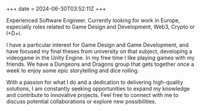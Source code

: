 +++
date = 2024-06-30T03:52:11Z
+++

Experienced Software Engineer. Currently looking for work in Europe, especially roles related to Game Design and Development, Web3, Crypto or I+D+i.

I have a particular interest for Game Design and Game Development, and have focused my final theses from university on that subject, developing a videogame in the Unity Engine. In my free time I like playing games with my friends. We have a Dungeons and Dragons group that gets together once a week to enjoy some epic storytelling and dice rolling.

With a passion for what I do and a dedication to delivering high-quality solutions, I am constantly seeking opportunities to expand my knowledge and contribute to innovative projects. Feel free to connect with me to discuss potential collaborations or explore new possibilities.
